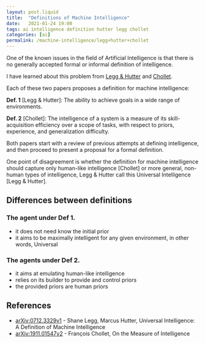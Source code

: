 ```yaml
---
layout: post.liquid
title:  "Definitions of Machine Intelligence"
date:   2021-01-24 19:00
tags: ai intelligence definition hutter legg chollet
categories: [ai]
permalink: /machine-intelligence/legg+hutter+chollet 
---
```


One of the known issues in the field of Artificial Intelligence is that
there is no generally accepted formal or informal definition of intelligence.

I have learned about this problem from [Legg & Hutter](https://arxiv.org/abs/0712.3329v1)
and [Chollet](https://arxiv.org/abs/1911.01547v2).

Each of these two papers proposes a definition for machine intelligence:

**Def. 1** [Legg & Hutter]: 
  The ability to achieve goals in a wide range of environments.

**Def. 2** [Chollet]: 
  The intelligence of a system is a measure of its skill-acquisition efficiency
  over a scope of tasks, with respect to priors, experience, and generalization difficulty. 

Both papers start with a review of previous attempts at defining intelligence, and then proceed to present
a proposal for a formal definition.

One point of disagreement is whether the definition for machine intelligence 
should capture only human-like intelligence [Chollet] or more general, non-human types of intelligence, 
Legg & Hutter call this Universal Intelligence [Legg & Hutter].

## Differences between definitions

### The agent under Def 1.

- it does not need know the initial prior
- it aims to be maximally intelligent for any given environment, in other words, Universal
  
### The agents under Def 2.

- it aims at emulating human-like intelligence
- relies on its builder to provide and control priors
- the provided priors are human priors

## References

- [arXiv:0712.3329v1](https://arxiv.org/abs/0712.3329v1) - Shane Legg, Marcus Hutter, Universal Intelligence: A Definition of Machine Intelligence
- [arXiv:1911.01547v2](https://arxiv.org/abs/1911.01547v2) - François Chollet, On the Measure of Intelligence
